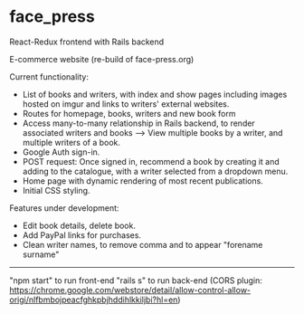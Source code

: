 # face_press

React-Redux frontend with Rails backend

E-commerce website (re-build of face-press.org)

Current functionality:

- List of books and writers, with index and show pages including images hosted on imgur and links to writers' external websites.
- Routes for homepage, books, writers and new book form
- Access many-to-many relationship in Rails backend, to render associated writers and books --> View multiple books by a writer, and multiple writers of a book.
- Google Auth sign-in.
- POST request: Once signed in, recommend a book by creating it and adding to the catalogue, with a writer selected from a dropdown menu.
- Home page with dynamic rendering of most recent publications.
- Initial CSS styling.


Features under development:

- Edit book details, delete book.
- Add PayPal links for purchases.
- Clean writer names, to remove comma and to appear "forename surname"

----------------------------------------------------------------------------------------------------------------------------
"npm start" to run front-end
"rails s" to run back-end
(CORS plugin: https://chrome.google.com/webstore/detail/allow-control-allow-origi/nlfbmbojpeacfghkpbjhddihlkkiljbi?hl=en)
